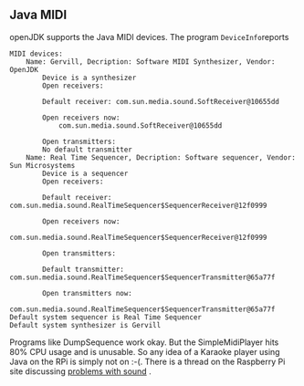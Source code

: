 
##  Java MIDI 


openJDK supports the Java MIDI devices. The program `DeviceInfo`reports

```
MIDI devices:
    Name: Gervill, Decription: Software MIDI Synthesizer, Vendor: OpenJDK
        Device is a synthesizer
        Open receivers:

        Default receiver: com.sun.media.sound.SoftReceiver@10655dd

        Open receivers now:
            com.sun.media.sound.SoftReceiver@10655dd

        Open transmitters:
        No default transmitter
    Name: Real Time Sequencer, Decription: Software sequencer, Vendor: Sun Microsystems
        Device is a sequencer
        Open receivers:

        Default receiver: com.sun.media.sound.RealTimeSequencer$SequencerReceiver@12f0999

        Open receivers now:
            com.sun.media.sound.RealTimeSequencer$SequencerReceiver@12f0999

        Open transmitters:

        Default transmitter: com.sun.media.sound.RealTimeSequencer$SequencerTransmitter@65a77f

        Open transmitters now:
            com.sun.media.sound.RealTimeSequencer$SequencerTransmitter@65a77f
Default system sequencer is Real Time Sequencer
Default system synthesizer is Gervill
```





Programs like DumpSequence work okay. But the SimpleMidiPlayer hits 80% CPU
usage and is unusable.
So any idea of a Karaoke player using Java on the RPi is simply not on :-(.
There is a thread on the Raspberry Pi site discussing [problems with sound](http://www.raspberrypi.org/phpBB3/viewtopic.php?f=38&t=11009) .
